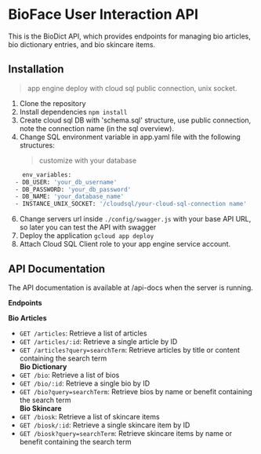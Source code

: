 # BioFace User Interaction API

This is the BioDict API, which provides endpoints for managing bio articles, bio dictionary entries, and bio skincare items.

## Installation
>app engine deploy with cloud sql public connection, unix socket.
1. Clone the repository
2. Install dependencies `npm install`
3. Create cloud sql DB with 'schema.sql' structure, use public connection, note the connection name (in the sql overview).
5. Change SQL environment variable in app.yaml file with the following structures:
   >customize with your database
```sh
    env_variables:
  - DB_USER: 'your_db_username'
  - DB_PASSWORD: 'your_db_password'
  - DB_NAME: 'your_database_name'
  - INSTANCE_UNIX_SOCKET: '/cloudsql/your-cloud-sql-connection name'
```
6. Change servers url inside `./config/swagger.js` with your base API URL, so later you can test the API with swagger 
7. Deploy the application `gcloud app deploy`
8. Attach Cloud SQL Client role to your app engine service account.


## API Documentation
The API documentation is available at /api-docs when the server is running.

**Endpoints**

**Bio Articles**  
- `GET /articles`: Retrieve a list of articles  
- `GET /articles/:id`: Retrieve a single article by ID  
- `GET /articles?query=searchTerm`: Retrieve articles by title or content containing the search term  
**Bio Dictionary**  
- `GET /bio`: Retrieve a list of bios  
- `GET /bio/:id`: Retrieve a single bio by ID  
- `GET /bio?query=searchTerm`: Retrieve bios by name or benefit containing the search term  
**Bio Skincare**  
- `GET /biosk`: Retrieve a list of skincare items  
- `GET /biosk/:id`: Retrieve a single skincare item by ID  
- `GET /biosk?query=searchTerm`: Retrieve skincare items by name or benefit containing the search term